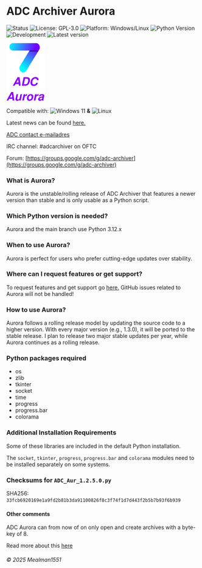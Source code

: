 # ADC Archiver Aurora

![Status](https://img.shields.io/badge/Status-Unstable-red)
![License: GPL-3.0](https://img.shields.io/badge/License-GNU%20GPL--3.0-orange.svg)
![Platform: Windows/Linux](https://img.shields.io/badge/Platform-Windows%20%7C%20Linux-blue.svg)
![Python Version](https://img.shields.io/badge/Python-3.12.x-yellow.svg)
![Development](https://img.shields.io/badge/Development-Active-brightgreen)
![Latest version](https://img.shields.io/badge/Latest%20version-1.2.5.0-purple)


<img src="https://raw.githubusercontent.com/Mealman1551/ADC/cb41406a7d58017fc92ddb800519fc54563acc1a/img/ADC%20Aurora%20concept%20logo.svg" alt="Aurora" width="100"/>

Compatible with: <img src="https://upload.wikimedia.org/wikipedia/commons/8/87/Windows_logo_-_2021.svg" alt="Windows 11" width="20"/> **&** <img src="https://upload.wikimedia.org/wikipedia/commons/3/35/Tux.svg" alt="Linux" width="20"/>

Latest news can be found [here.](https://github.com/Mealman1551/ADC/discussions/categories/adc-unstable-aurora)

[ADC contact e-mailadres](mailto:adc@linuxmail.org)

IRC channel: #adcarchiver on OFTC

Forum: [https://groups.google.com/g/adc-archiver](https://groups.google.com/g/adc-archiver)

### What is Aurora?

Aurora is the unstable/rolling release of ADC Archiver that features a newer version than stable and is only usable as a Python script.

### Which Python version is needed?

Aurora and the main branch use Python 3.12.x

### When to use Aurora?

Aurora is perfect for users who prefer cutting-edge updates over stability.

### Where can I request features or get support?

To request features and get support go [here.](https://github.com/Mealman1551/ADC/discussions/categories/adc-unstable-aurora)
GitHub issues related to Aurora will not be handled!

### How to use Aurora?

Aurora follows a rolling release model by updating the source code to a higher version. With every major version (e.g., 1.3.0), it will be ported to the stable release. I plan to release two major stable updates per year, while Aurora continues as a rolling release.

### Python packages required

- os
- zlib
- tkinter
- socket
- time
- progress
- progress.bar
- colorama

### Additional Installation Requirements

Some of these libraries are included in the default Python installation.

The `socket`, `tkinter`, `progress`, `progress.bar` and `colorama` modules need to be installed separately on some systems.

### Checksums for ``ADC_Aur_1.2.5.0.py``

SHA256: ``33fcb6920169e1a9fd2b81b3da91100826f8c3f74f1d7d443f2b5b7b93f6b939``

#### Other comments

ADC Aurora can from now of on only open and create archives with a byte-key of 8.

Read more about this [here](https://github.com/Mealman1551/ADC/discussions/21)

###### © 2025 Mealman1551